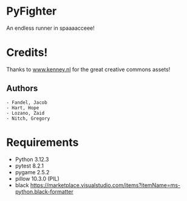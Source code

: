 # PyFighter

An endless runner in spaaaacceee!

# Credits!

Thanks to www.kenney.nl for the great creative commons assets!

## Authors

    - Fandel, Jacob
    - Hart, Hope
    - Lozano, Zaid
    - Nitch, Gregory

# Requirements

- Python 3.12.3
- pytest 8.2.1
- pygame 2.5.2
- pillow 10.3.0 (PIL)
- black https://marketplace.visualstudio.com/items?itemName=ms-python.black-formatter